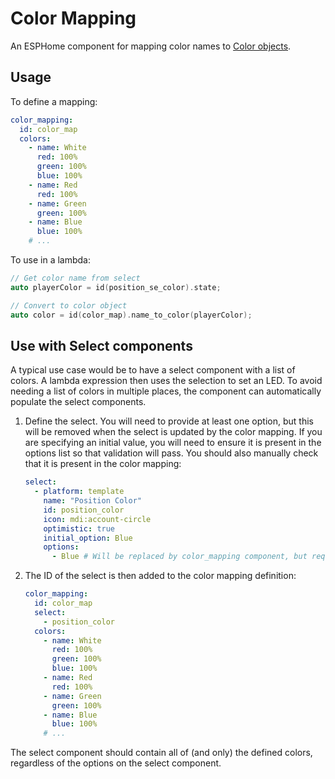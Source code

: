 # Color Mapping

An ESPHome component for mapping color names to [Color objects](https://esphome.io/api/structesphome_1_1_color.html).

## Usage

To define a mapping:

```yaml
color_mapping:
  id: color_map
  colors:
    - name: White
      red: 100%
      green: 100%
      blue: 100%
    - name: Red
      red: 100%
    - name: Green
      green: 100%
    - name: Blue
      blue: 100%
    # ...
```

To use in a lambda:

```cpp
// Get color name from select
auto playerColor = id(position_se_color).state;

// Convert to color object
auto color = id(color_map).name_to_color(playerColor);
```

## Use with Select components

A typical use case would be to have a select component with a list of colors.
A lambda expression then uses the selection to set an LED. To avoid needing a
list of colors in multiple places, the component can automatically populate the
select components.

1. Define the select. You will need to provide at least one option, but this
   will be removed when the select is updated by the color mapping. If you are
   specifying an initial value, you will need to ensure it is present in the
   options list so that validation will pass. You should also manually check
   that it is present in the color mapping:

    ```yaml
    select:
      - platform: template
        name: "Position Color"
        id: position_color
        icon: mdi:account-circle
        optimistic: true
        initial_option: Blue
        options:
          - Blue # Will be replaced by color_mapping component, but required for validation.
    ```

2. The ID of the select is then added to the color mapping definition:

    ```yaml
    color_mapping:
      id: color_map
      select:
        - position_color
      colors:
        - name: White
          red: 100%
          green: 100%
          blue: 100%
        - name: Red
          red: 100%
        - name: Green
          green: 100%
        - name: Blue
          blue: 100%
        # ...
    ```

The select component should contain all of (and only) the defined colors,
regardless of the options on the select component.
